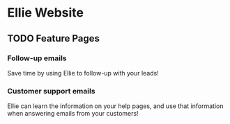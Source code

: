 # Ellie Website

## TODO Feature Pages

### Follow-up emails

Save time by using Ellie to follow-up with your leads!

### Customer support emails

Ellie can learn the information on your help pages, and use that information when answering emails from your customers!
